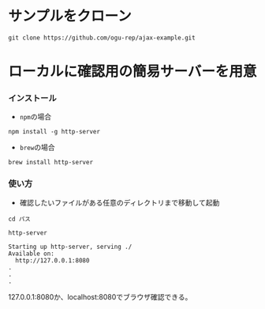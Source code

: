 # サンプルをクローン

```
git clone https://github.com/ogu-rep/ajax-example.git
```

# ローカルに確認用の簡易サーバーを用意

### インストール

- `npm`の場合

```
npm install -g http-server
```

- `brew`の場合
```
brew install http-server
```

### 使い方

- 確認したいファイルがある任意のディレクトリまで移動して起動

```
cd パス

http-server

Starting up http-server, serving ./
Available on:
  http://127.0.0.1:8080
.
.
.
```

127.0.0.1:8080か、localhost:8080でブラウザ確認できる。
